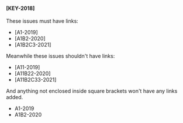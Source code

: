 #### [KEY-2018]

These issues must have links:
- [A1-2019]
- [A1B2-2020]
- [A1B2C3-2021]

Meanwhile these issues shouldn't have links:
- [A11-2019]
- [A11B22-2020]
- [A11B2C33-2021]

And anything not enclosed inside square brackets won't have any links added.
- A1-2019
- A1B2-2020